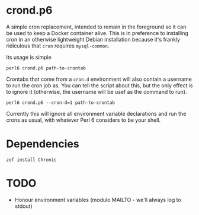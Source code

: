# crond.p6

A simple cron replacement, intended to remain in the foreground so it can be
used to keep a Docker container alive. This is in preference to installing cron
in an otherwise lightweight Debian installation because it's frankly ridiculous
that `cron` requires `mysql-common`.

Its usage is simple

    perl6 crond.p6 path-to-crontab

Crontabs that come from a `cron.d` environment will also contain a username to
run the cron job as. You can tell the script about this, but the only effect is
to ignore it (otherwise, the username will be usef as the command to run).

    perl6 crond.p6 --cron-d=1 path-to-crontab

Currently this will ignore all environment variable declarations and run the
crons as usual, with whatever Perl 6 considers to be your shell.

# Dependencies

    zef install Chronic

# TODO

* Honour environment variables (modulo MAILTO - we'll always log to stdout)
